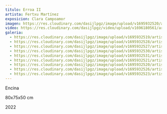 ```yaml
---
titulo: Erroa II
artista: Fertxu Martínez
exposicion: Clara Campoamor
imagen: https://res.cloudinary.com/dasijlpgz/image/upload/v1695932520/artistas/Fertxu%20Mart%C3%ADnez/Erroa%20II/P1070100.jpg
video: https://res.cloudinary.com/dasijlpgz/video/upload/v1696180561/artistas/Fertxu%20Mart%C3%ADnez/Erroa%20II/Sin_t%C3%ADtulo-1.mp4
galeria:
  - https://res.cloudinary.com/dasijlpgz/image/upload/v1695932519/artistas/Fertxu%20Mart%C3%ADnez/Erroa%20II/P1070095.jpg
  - https://res.cloudinary.com/dasijlpgz/image/upload/v1695932528/artistas/Fertxu%20Mart%C3%ADnez/Erroa%20II/P1070114.jpg
  - https://res.cloudinary.com/dasijlpgz/image/upload/v1695932527/artistas/Fertxu%20Mart%C3%ADnez/Erroa%20II/P1070109.jpg
  - https://res.cloudinary.com/dasijlpgz/image/upload/v1695932530/artistas/Fertxu%20Mart%C3%ADnez/Erroa%20II/P1070115.jpg
  - https://res.cloudinary.com/dasijlpgz/image/upload/v1695932531/artistas/Fertxu%20Mart%C3%ADnez/Erroa%20II/P1070118.jpg
  - https://res.cloudinary.com/dasijlpgz/image/upload/v1695932521/artistas/Fertxu%20Mart%C3%ADnez/Erroa%20II/P1070101.jpg
  - https://res.cloudinary.com/dasijlpgz/image/upload/v1695932520/artistas/Fertxu%20Mart%C3%ADnez/Erroa%20II/P1070100.jpg
  - https://res.cloudinary.com/dasijlpgz/image/upload/v1695932526/artistas/Fertxu%20Mart%C3%ADnez/Erroa%20II/P1070105.jpg
  - https://res.cloudinary.com/dasijlpgz/image/upload/v1695932523/artistas/Fertxu%20Mart%C3%ADnez/Erroa%20II/P1070102.jpg
---
```


E﻿ncina

8﻿0x75x50 cm

2﻿022
